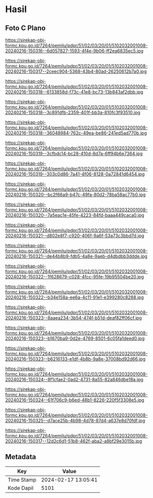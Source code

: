 # Hasil

## Foto C Plano

https://sirekap-obj-formc.kpu.go.id/7264/pemilu/pdpr/51/02/03/20/01/5102032001008-20240216-150316--6d057827-1593-4f4e-9b06-ff2ea6835ec5.jpg

https://sirekap-obj-formc.kpu.go.id/7264/pemilu/pdpr/51/02/03/20/01/5102032001008-20240216-150317--2ceec904-5368-43b4-80ad-26250612b7a0.jpg

https://sirekap-obj-formc.kpu.go.id/7264/pemilu/pdpr/51/02/03/20/01/5102032001008-20240216-150318--6133858d-f73c-41e8-bc73-13b843af2dbb.jpg

https://sirekap-obj-formc.kpu.go.id/7264/pemilu/pdpr/51/02/03/20/01/5102032001008-20240216-150318--3c891dfb-2359-401f-bb3a-810fc3f93510.jpg

https://sirekap-obj-formc.kpu.go.id/7264/pemilu/pdpr/51/02/03/20/01/5102032001008-20240216-150318--36048984-762c-49ea-be86-241ed5ad770b.jpg

https://sirekap-obj-formc.kpu.go.id/7264/pemilu/pdpr/51/02/03/20/01/5102032001008-20240216-150319--3cfbdc14-bc28-410d-8d7a-6ff94b6e7364.jpg

https://sirekap-obj-formc.kpu.go.id/7264/pemilu/pdpr/51/02/03/20/01/5102032001008-20240216-150319--303c0d86-7a41-4f06-8128-0a72841d6454.jpg

https://sirekap-obj-formc.kpu.go.id/7264/pemilu/pdpr/51/02/03/20/01/5102032001008-20240216-150320--bc2f66a9-b47c-49fa-80d2-78ba58ac77b0.jpg

https://sirekap-obj-formc.kpu.go.id/7264/pemilu/pdpr/51/02/03/20/01/5102032001008-20240216-150320--7a5eac1e-45fe-4223-84fd-baaa449caca0.jpg

https://sirekap-obj-formc.kpu.go.id/7264/pemilu/pdpr/51/02/03/20/01/5102032001008-20240216-150321--d802e8f7-c920-406f-9a6f-53a73c3bbd7d.jpg

https://sirekap-obj-formc.kpu.go.id/7264/pemilu/pdpr/51/02/03/20/01/5102032001008-20240216-150321--de44b8b9-fdb5-4a8e-9aeb-d4dbdbb3ddde.jpg

https://sirekap-obj-formc.kpu.go.id/7264/pemilu/pdpr/51/02/03/20/01/5102032001008-20240216-150322--1f628679-c028-4fcc-95fe-19b95504be20.jpg

https://sirekap-obj-formc.kpu.go.id/7264/pemilu/pdpr/51/02/03/20/01/5102032001008-20240216-150322--b34e158a-ee6a-4c11-91e1-e399280c8288.jpg

https://sirekap-obj-formc.kpu.go.id/7264/pemilu/pdpr/51/02/03/20/01/5102032001008-20240216-150323--8aaea234-3b54-474f-b51d-deaf82ff06cf.jpg

https://sirekap-obj-formc.kpu.go.id/7264/pemilu/pdpr/51/02/03/20/01/5102032001008-20240216-150323--b1670ba9-0d2e-4769-8501-6c05fa1deed0.jpg

https://sirekap-obj-formc.kpu.go.id/7264/pemilu/pdpr/51/02/03/20/01/5102032001008-20240216-150323--b6216133-e1df-4b8b-9a8e-37008bd92d66.jpg

https://sirekap-obj-formc.kpu.go.id/7264/pemilu/pdpr/51/02/03/20/01/5102032001008-20240216-150324--8f1cfae2-0ad2-4731-8a55-82a846dbe18a.jpg

https://sirekap-obj-formc.kpu.go.id/7264/pemilu/pdpr/51/02/03/20/01/5102032001008-20240216-150324--61f706c9-b6ed-48b1-8226-220f5f3308e5.jpg

https://sirekap-obj-formc.kpu.go.id/7264/pemilu/pdpr/51/02/03/20/01/5102032001008-20240216-150325--d7ace25b-4b98-4d78-87d4-a637e8d70fdf.jpg

https://sirekap-obj-formc.kpu.go.id/7264/pemilu/pdpr/51/02/03/20/01/5102032001008-20240216-150317--12d2c6d1-51b8-462f-aba2-a8bf29e3015b.jpg


## Metadata

| Key        | Value               |
| ---------- | ------------------- |
| Time Stamp | 2024-02-17 13:05:41 |
| Kode Dapil | 5101                |



